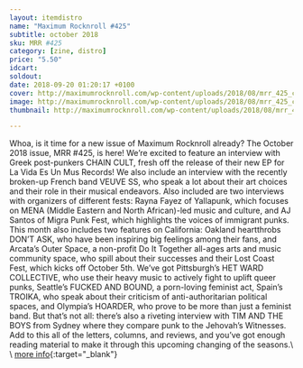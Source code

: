 ```yaml
---
layout: itemdistro
name: "Maximum Rocknroll #425"
subtitle: october 2018
sku: MRR #425
category: [zine, distro]
price: "5.50"
idcart: 
soldout:
date: 2018-09-20 01:20:17 +0100
cover: http://maximumrocknroll.com/wp-content/uploads/2018/08/mrr_425_cvr.jpg
image: http://maximumrocknroll.com/wp-content/uploads/2018/08/mrr_425_cvr.jpg
thumbnail: http://maximumrocknroll.com/wp-content/uploads/2018/08/mrr_425_cvr.jpg

---
```


Whoa, is it time for a new issue of Maximum Rocknroll already? The October 2018 issue, MRR #425, is here! We’re excited to feature an interview with Greek post-punkers CHAIN CULT, fresh off the release of their new EP for La Vida Es Un Mus Records! We also include an interview with the recently broken-up French band VEUVE SS, who speak a lot about their art choices and their role in their musical endeavors. Also included are two interviews with organizers of different fests: Rayna Fayez of Yallapunk, which focuses on MENA (Middle Eastern and North African)-led music and culture, and AJ Santos of Migra Punk Fest, which highlights the voices of immigrant punks. This month also includes two features on California: Oakland heartthrobs DON’T ASK, who have been inspiring big feelings among their fans, and Arcata’s Outer Space, a non-profit Do It Together all-ages arts and music community space, who spill about their successes and their Lost Coast Fest, which kicks off October 5th. We’ve got Pittsburgh’s HET WARD COLLECTIVE, who use their heavy music to actively fight to uplift queer punks, Seattle’s FUCKED AND BOUND, a porn-loving feminist act, Spain’s TROIKA, who speak about their criticism of anti-authoritarian political spaces, and Olympia’s HOARDER, who prove to be more than just a feminist band. But that’s not all: there’s also a riveting interview with TIM AND THE BOYS from Sydney where they compare punk to the Jehovah’s Witnesses. Add to this all of the letters, columns, and reviews, and you’ve got enough reading material to make it through this upcoming changing of the seasons.\\
\\
[more info](http://www.maximumrocknroll.com){:target="_blank"}